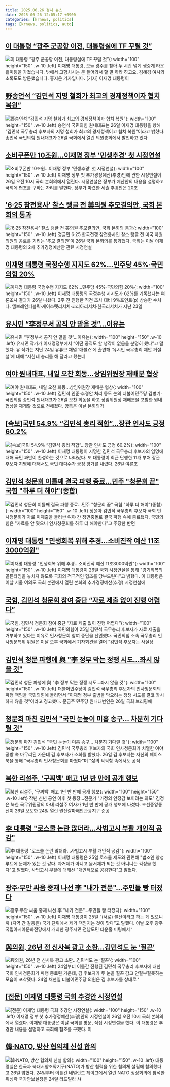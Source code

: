 ```yaml
---
title: 2025.06.26 정치 뉴스
date: 2025-06-26 12:05:17 +0900
categories: [krnews, politics]
tags: [krnews, politics, auto]
---
```

## [이 대통령 “광주 군공항 이전, 대통령실에 TF 꾸릴 것”](https://n.news.naver.com/mnews/article/449/0000312969)

![이 대통령 “광주 군공항 이전, 대통령실에 TF 꾸릴 것”](https://mimgnews.pstatic.net/image/origin/449/2025/06/25/312969.jpg?type=nf220_150){: width="100" height="150" .w-10 .left}
이재명 대통령, 오늘 광주를 찾아 두 시간 넘게 생중계 타운홀미팅을 가졌습니다. 밖에서 고함치시는 분 들어와서 할 말 하라 하고요. 김혜경 여사와 소록도도 방문했습니다. 홍지은 기자입니다. [기자] 이재명 대통령이

## [野송언석 “김민석 지명 철회가 최고의 경제정책이자 협치 복원”](https://n.news.naver.com/mnews/article/018/0006049131)

![野송언석 “김민석 지명 철회가 최고의 경제정책이자 협치 복원”](https://mimgnews.pstatic.net/image/origin/018/2025/06/26/6049131.jpg?type=nf220_150){: width="100" height="150" .w-10 .left}
송언석 국민의힘 원내대표는 26일 이재명 대통령을 향해 “김민석 국무총리 후보자의 지명 철회가 최고의 경제정책이고 협치 복원”이라고 밝혔다. 송언석 국민의힘 원내대표가 26일 국회에서 열린 의원총회에서 발언하고 있다

## [소비쿠폰만 10조원…이재명 정부 '민생추경' 첫 시정연설](https://n.news.naver.com/mnews/article/015/0005149730)

![소비쿠폰만 10조원…이재명 정부 '민생추경' 첫 시정연설](https://mimgnews.pstatic.net/image/origin/015/2025/06/26/5149730.jpg?type=nf220_150){: width="100" height="150" .w-10 .left}
이재명 정부 첫 추가경정예산(추경)안에 관한 시정연설이 26일 오전 10시 국회 본회의에서 열린다. 시정연설은 정부가 예산안의 내용을 설명하고 국회에 협조를 구하는 자리를 말한다. 정부가 마련한 세출 추경안은 20조

## ['6·25 참전용사' 찰스 랭글 전 美의원 추모결의안, 국회 본회의 통과](https://n.news.naver.com/mnews/article/003/0013326158)

!['6·25 참전용사' 찰스 랭글 전 美의원 추모결의안, 국회 본회의 통과](https://mimgnews.pstatic.net/image/origin/003/2025/06/26/13326158.jpg?type=nf220_150){: width="100" height="150" .w-10 .left}
정금민 6·25 한국전쟁 참전용사인 찰스 랭글 전 미국 하원의원의 공로를 기리는 '추모 결의안'이 26일 국회 본회의를 통과했다. 국회는 이날 이재명 대통령의 2차 추가경정예산안 관련 시정연설

## [이재명 대통령 국정수행 지지도 62%…민주당 45%·국민의힘 20%](https://n.news.naver.com/mnews/article/008/0005213057)

![이재명 대통령 국정수행 지지도 62%…민주당 45%·국민의힘 20%](https://mimgnews.pstatic.net/image/origin/008/2025/06/26/5213057.jpg?type=nf220_150){: width="100" height="150" .w-10 .left}
이재명 대통령의 국정수행 지지도가 62%를 기록했다는 여론조사 결과가 26일 나왔다. 2주 전 진행한 직전 조사 대비 9%포인트(p) 상승한 수치다. 엠브레인퍼블릭·케이스탯리서치·코리아리서치·한국리서치가 지난 23일

## [유시민 “李정부서 공직 안 맡을 것”…이유는](https://n.news.naver.com/mnews/article/005/0001785723)

![유시민 “李정부서 공직 안 맡을 것”…이유는](https://mimgnews.pstatic.net/image/origin/005/2025/06/26/1785723.jpg?type=nf220_150){: width="100" height="150" .w-10 .left}
유시민 작가가 이재명정부에서 “어떤 공직도 할 생각이 없음을 분명히 했다”고 말했다. 유 작가는 지난 24일 유튜브 채널 ‘매불쇼’에 출연해 ‘유시민 국무총리 제안 거절설’에 대해 “저한테 총리를 해 달라고 했는데

## [여야 원내대표, 내일 오찬 회동…상임위원장 재배분 협상](https://n.news.naver.com/mnews/article/001/0015470453)

![여야 원내대표, 내일 오찬 회동…상임위원장 재배분 협상](https://mimgnews.pstatic.net/image/origin/001/2025/06/25/15470453.jpg?type=nf220_150){: width="100" height="150" .w-10 .left}
김민석 인준·추경안 처리 등도 논의 더불어민주당 김병기·국민의힘 송언석 원내대표가 26일 오찬 회동을 하고 상임위원장 재배분을 포함한 원내 협상을 재개할 것으로 전해졌다. 양측은 이날 본회의가

## [[속보]국민 54.9% “김민석 총리 적합”…장관 인사도 긍정 60.2%](https://n.news.naver.com/mnews/article/050/0000092746)

![[속보]국민 54.9% “김민석 총리 적합”…장관 인사도 긍정 60.2%](https://mimgnews.pstatic.net/image/origin/050/2025/06/26/92746.jpg?type=nf220_150){: width="100" height="150" .w-10 .left}
이재명 대통령이 지명한 김민석 국무총리 후보자의 임명에 대해 국민 과반이 찬성하는 것으로 나타났다. 또 대통령이 최근 단행한 11개 부처 장관 후보자 지명에 대해서도 국민 대다수가 긍정 평가를 내렸다. 26일 여론조

## [김민석 청문회 이틀째 결국 파행 종료…민주 "청문회 끝" 국힘 "하루 더 해야"(종합)](https://n.news.naver.com/mnews/article/003/0013325363)

![김민석 청문회 이틀째 결국 파행 종료…민주 "청문회 끝" 국힘 "하루 더 해야"(종합)](https://mimgnews.pstatic.net/image/origin/003/2025/06/26/13325363.jpg?type=nf220_150){: width="100" height="150" .w-10 .left}
정윤아 김민석 국무총리 후보자 국회 인사청문회가 자료 미제출을 둘러싼 여야 간 정면충돌로 결국 파행 속에 종료됐다. 국민의힘은 "자료를 안 줬으니 인사청문회를 하루 더 해야한다"고 주장한 반면

## [이재명 대통령 "민생회복 위해 추경...소비진작 예산 11조3000억원"](https://n.news.naver.com/mnews/article/008/0005212992)

![이재명 대통령 "민생회복 위해 추경...소비진작 예산 11조3000억원"](https://mimgnews.pstatic.net/image/origin/008/2025/06/26/5212992.jpg?type=nf220_150){: width="100" height="150" .w-10 .left}
이재명 대통령이 26일 국회 시정연설을 통해 "경기회복의 골든타임을 놓치지 않도록 국회의 적극적인 협조를 당부드린다"고 밝혔다. 이 대통령은 이날 서울 여의도 국회 본관에서 열린 본회의 추가경정예산(추경) 시정연설에

## [국힘, 김민석 청문회 참여 중단 “자료 제출 없이 진행 어렵다”](https://n.news.naver.com/mnews/article/028/0002752862)

![국힘, 김민석 청문회 참여 중단 “자료 제출 없이 진행 어렵다”](https://mimgnews.pstatic.net/image/origin/028/2025/06/25/2752862.jpg?type=nf220_150){: width="100" height="150" .w-10 .left}
국민의힘이 25일 김민석 국무총리 후보자가 자료 제출을 거부하고 있다는 이유로 인사청문회 참여 중단을 선언했다. 국민의힘 소속 국무총리 인사청문특위 위원은 이날 오후 국회에서 기자회견을 열어 “김민석 후보자는 사실상

## [김민석 청문 파행에 與 "李 정부 막는 정쟁 시도…좌시 않을 것"](https://n.news.naver.com/mnews/article/011/0004501640)

![김민석 청문 파행에 與 "李 정부 막는 정쟁 시도…좌시 않을 것"](https://mimgnews.pstatic.net/image/origin/011/2025/06/26/4501640.jpg?type=nf220_150){: width="100" height="150" .w-10 .left}
더불어민주당이 김민석 국무총리 후보자의 인사청문회의 파행 책임을 국민의힘에 돌리면서 “이재명 정부 출범을 막으려는 정쟁 시도를 결코 좌시하지 않을 것”이라고 경고했다. 문금주 민주당 원내대변인은 26일 국회 브리핑에

## [청문회 마친 김민석 "국민 눈높이 미흡 송구… 차분히 기다릴 것"](https://n.news.naver.com/mnews/article/417/0001085488)

![청문회 마친 김민석 "국민 눈높이 미흡 송구… 차분히 기다릴 것"](https://mimgnews.pstatic.net/image/origin/417/2025/06/26/1085488.jpg?type=nf220_150){: width="100" height="150" .w-10 .left}
김민석 국무총리 후보자의 국회 인사청문회가 치열한 여야 공방 속 마무리된 가운데 김 후보자가 소회를 밝혔다. 26일 김 후보자는 자신의 페이스북을 통해 "국무총리 인사청문회를 마쳤다"며 "삶의 팍팍함 속에서도 공적

## [북한 리설주, '구찌백' 매고 1년 반 만에 공개 행보](https://n.news.naver.com/mnews/article/001/0015470911)

![북한 리설주, '구찌백' 매고 1년 반 만에 공개 행보](https://mimgnews.pstatic.net/image/origin/001/2025/06/26/15470911.jpg?type=nf220_150){: width="100" height="150" .w-10 .left}
작년 신년 공연 이후 첫 등장…전문가 "가정의 안정감 보이려는 의도" 김정은 북한 국무위원장의 아내 리설주 여사가 1년 반 만에 공개 행보에 나섰다. 조선중앙통신이 26일 보도한 24일 열린 원산갈마해안관광지구 준공

## [李 대통령 "로스쿨 논란 많더라…사법고시 부활 개인적 공감"](https://n.news.naver.com/mnews/article/015/0005149530)

![李 대통령 "로스쿨 논란 많더라…사법고시 부활 개인적 공감"](https://mimgnews.pstatic.net/image/origin/015/2025/06/25/5149530.jpg?type=nf220_150){: width="100" height="150" .w-10 .left}
이재명 대통령은 25일 로스쿨 제도와 관련해 "법조인 양성 루트에 문제가 있는 것 같다. 과거제가 아니고 음서제가 되는 것 아니냐는 걱정을 했다"고 말했다. 사법고시 부활에 대해선 "개인적으로 공감한다"고 밝혔다.

## [광주∙무안 싸움 중재 나선 李 "내가 전문"…주민들 빵 터졌다](https://n.news.naver.com/mnews/article/025/0003450705)

![광주∙무안 싸움 중재 나선 李 "내가 전문"…주민들 빵 터졌다](https://mimgnews.pstatic.net/image/origin/025/2025/06/25/3450705.jpg?type=nf220_150){: width="100" height="150" .w-10 .left}
이재명 대통령이 25일 “(서로) 불신이라고 하는 게 있으니까 (지역 간 갈등은) 국가 단위에서 제가 책임지는 것이 맞다”고 말했다. 이날 오후 광주 국립아시아문화전당에서 개최한 광주시민·전남도민 타운홀 미팅에서 ‘

## [與의원, 26년 전 신사복 광고 소환…김민석도 눈 ‘질끈’](https://n.news.naver.com/mnews/article/023/0003913339)

![與의원, 26년 전 신사복 광고 소환…김민석도 눈 ‘질끈’](https://mimgnews.pstatic.net/image/origin/023/2025/06/26/3913339.jpg?type=nf220_150){: width="100" height="150" .w-10 .left}
24일부터 이틀간 진행된 김민석 국무총리 후보자에 대한 국회 인사청문회가 파행 종료된 가운데, 김 후보자가 두 눈을 질끈 감고 안절부절못하는 모습이 포착됐다. 24일 채현일 더불어민주당 의원은 김 후보자를 상대로 ‘

## [[전문] 이재명 대통령 국회 추경안 시정연설](https://n.news.naver.com/mnews/article/025/0003450898)

![[전문] 이재명 대통령 국회 추경안 시정연설](https://mimgnews.pstatic.net/image/origin/025/2025/06/26/3450898.jpg?type=nf220_150){: width="100" height="150" .w-10 .left}
이재명 정부 첫 추가경정예산(추경)안의 시정연설이 26일 오전 10시 국회 본회의에서 열렸다. 이재명 대통령은 이날 국회를 방문, 직접 시정연설을 했다. 이 대통령은 추경안 내용을 설명하고 국회에 협조를 구했다. 이

## [韓·NATO, 방산 협의체 신설 합의](https://n.news.naver.com/mnews/article/030/0003325419)

![韓·NATO, 방산 협의체 신설 합의](https://mimgnews.pstatic.net/image/origin/030/2025/06/26/3325419.jpg?type=nf220_150){: width="100" height="150" .w-10 .left}
대통령실은 한국과 북대서양조약기구(NATO)가 방산 협력을 위한 협의체 설립에 합의했다고 26일 밝혔다. 24일부터 이틀간 네덜란드 헤이그에서 열린 NATO 정상회의에 참석한 위성락 국가안보실장은 24일 라드밀라 샤


